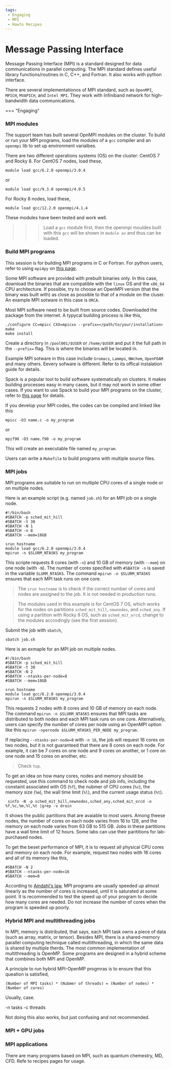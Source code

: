 ```yaml
---
tags:
 - Engaging
 - MPI
 - Howto Recipes
---
```


# Message Passing Interface

Message Passing Interface (MPI) is a standard designed for data communications in parallel computing. The MPI standard defines useful library functions/routines in C, C++, and Fortran. It also works with python interface.   

There are several implementationos of MPI standard, such as `OpenMPI`, `MPICH`, `MVAPICH`, and `Intel MPI`. They work with Infiniband network for high-bandwidth data communications.

=== "Engaging"

### MPI modules

 The support team has built several OpnMPI modules on the cluster. To build or run your MPI programs, load the modules of a `gcc` compiler and an `openmpi` lib to set up environment varialbes. 

 There are two different operations systems (OS) on the cluster: CentOS 7 and Rocky 8. For CentOS 7 nodes, load these,
```
module load gcc/6.2.0 openmpi/3.0.4
```
or
```
module load gcc/9.3.0 openmpi/4.0.5
```
For Rocky 8 nodes, load these,
```
module load gcc/12.2.0 openmpi/4.1.4
```
These modules have been tested and work well. 

>>> Load a `gcc` module first, then the openmpi mouldes built with this `gcc` will be shown in `module av` and thus can be loaded. 


### Build MPI programs

This session is for building MPI programs in C or Fortran. For python users, refer to using `mpi4py` on [this page](https://orcd-docs.mit.edu/recipes/mpi4py/).

Some MPI software are provided with prebuilt binaries only. In this case, download the binaries that are compatible with the `linux` OS and the `x86_64` CPU architecture. If possible, try to choose an OpenMPI version (that the binary was built with) as close as possible to that of a module on the cluser. An example MPI sotware in this case is `ORCA`. 

Most MPI software need to be built from source codes. Downloaded the package from the internet. A typycal building process is like this,
```
./configure CC=mpicc CXX=mpicxx --prefix=</path/to/your/installation>
make
make install
```
Create a directory in `/pool001/$USER` or `/home/$USER` and put it the full path in the `--prefix=` flag. This is where the binaries will be located in. 

Example MPI sotware in this case include `Gromacs`, `Lammps`, `NWchem`, `OpenFOAM` and many others. Eevery sofware is different. Refer to its offical instalation guide for details.

Spack is a popular tool to build software systematically on clusters. It makes building processes easy in many cases, but it may not work in some other cases. If you want to use Spack to build your MPI programs on the cluster, refer to [this page](https://mit-orcd.github.io/orcd-docs-previews/PR/PR29/recipes/spack-basics/) for details. 

If you develop your MPI codes, the codes can be compiled and linked like this
```
mpicc -O3 name.c -o my_program
```
or
```
mpif90 -O3 name.f90 -o my_program
```
This will create an executable file named `my_program`. 

Users can write a `Makefile` to build programs with multiple source files. 


### MPI jobs 

MPI programs are suitable to run on multiple CPU cores of a single node or on multiple nodes. 

Here is an example script (e.g. named `job.sh`) for an MPI job on a single node. 
```
#!/bin/bash
#SBATCH -p sched_mit_hill
#SBATCH -t 30
#SBATCH -N 1
#SBATCH -n 8
#SBATCH --mem=10GB   

srun hostname
module load gcc/6.2.0 openmpi/3.0.4
mpirun -n $SLURM_NTASKS my_program
```
This scripte requests 8 cores (with `-n`) and 10 GB of memory (with `--mem`) on one node (with `-N`). The number of cores specified with `#SBATCH -n` is saved in the variable `SLURM_NTASKS`. The command `mpirun -n $SLURM_NTASKS` ensures that each MPI task runs on one core. 

> The `srun hostname` is to check if the correct number of cores and nodes are assigned to the job. It is not needed in production runs. 

> The modules used in this example is for CentOS 7 OS, which works for the nodes on partitions `sched_mit_hill`, `newnodes`, and `sched_any`. If using a partition with Rocky 8 OS, such as `sched_mit_orcd`, change to the modules accrodingly (see the first session). 

Submit the job with `sbatch`,
```
sbatch job.sh
```

Here is an exmaple for an MPI job on multiple nodes.
```
#!/bin/bash
#SBATCH -p sched_mit_hill
#SBATCH -t 30
#SBATCH -N 2
#SBATCH --ntasks-per-node=8
#SBATCH --mem=10GB

srun hostname
module load gcc/6.2.0 openmpi/3.0.4
mpirun -n $SLURM_NTASKS my_program
```
This requests 2 nodes with 8 cores and 10 GB of memory on each node. The command `mpirun -n $SLURM_NTASKS` ensures that MPI tasks are distributed to both nodes and each MPI task runs on one core. Alternatively, users can specify the number of cores per node using an OpenMPI option like this `mpirun -npernode $SLURM_NTASKS_PER_NODE my_program`.

If replacing `--ntasks-per-node=8` with `-n 16`, the job will request 16 cores on two nodes, but it is not guaranteed that there are 8 cores on each node. For example, it can be 7 cores on one node and 9 cores on another, or 1 core on one node and 15 cores on another, etc. 

> Check `top`. 

To get an idea on how many cores, nodes and memory should be requested, use this command to check node and job info, including the constaint associated with OS (`%f`), the nubmer of CPU cores (`%c`), the memory size (`%m`), the wall time limit (`%l`), and the current usage status (`%t`).    
```
 sinfo -N -p sched_mit_hill,newnodes,sched_any,sched_mit_orcd -o %f,%c,%m,%l,%t |grep -v drain
```
It shows the public partitions that are avaiable to most users. Among theese nodes, the number of cores on each node varies from 16 to 128, and the memory on each node varies from 63 GB to 515 GB. Jobs in these partitions have a wall time limit of 12 hours. Some labs can use their parititions for lab-purchased nodes. 

To get the beset performance of MPI, it is to request all physical CPU cores and memory on each node. For example, request two nodes with 16 cores and all of its memory like this,
```
#SBATCH -N 2
#SBATCH --ntasks-per-node=16
#SBATCH --mem=0
```

According to [Amdahl's law](https://en.wikipedia.org/wiki/Amdahl%27s_law), MPI programs are usually speeded up almost linearly as the number of cores is increased, until it is saturated at some point. It is recommended to test the speed up of your program to decide how many cores are needed. Do not increase the number of cores when the program is speeded up poorly. 


### Hybrid MPI and multithreading jobs

In MPI, memory is distributed, that says, each MPI task owns a piece of data (such as array, matrix, or tensor). Besides MPI, there is a shared-memory parallel computing technique called multithreading, in which the same data is shared by multiple therds. The most common implementation of multithreading is OpenMP. Some programs are designed in a hybrid scheme that combines both MPI and OpenMP. 

A principle to run hybrid MPI-OpenMP progmras is to ensure that this queation is satisfied,
```
(Number of MPI tasks) * (Nubmer of threads) = (Number of nodes) * (Number of cores) 
```

Usually, case. 

-n tasks
-c threads

Not doing this also works, but just confusing and not recommended. 

### MPI + GPU jobs


### MPI applications

There are many programs based on MPI, such as quantum chemestry, MD, CFD. Refe to recipes pages for usage. 



